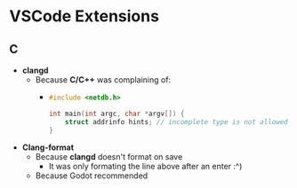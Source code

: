 # VSCode Extensions

## C
- **clangd**
  - Because **C/C++** was complaining of:
    - ```C
      #include <netdb.h>
      
      int main(int argc, char *argv[]) {
          struct addrinfo hints; // incomplete type is not allowed C/C++(70)
      }
      ```
- **Clang-format**
  - Because **clangd**  doesn't format on save
    - It was only formating the line above after an enter :^)
  - Because Godot recommended
